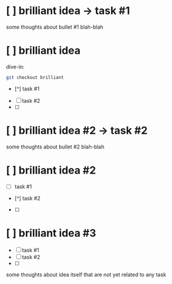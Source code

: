 # [ ] brilliant idea -> task #1
some thoughts about bullet #1
blah-blah

# [ ] brilliant idea
dive-in:
```sh
git checkout brilliant
```
- [^] task #1
- [ ] task #2
- [ ] 

# [ ] brilliant idea #2 -> task #2
some thoughts about bullet #2
blah-blah

# [ ] brilliant idea #2
- [ ] task #1
- [^] task #2
- [ ] 

# [ ] brilliant idea #3
- [ ] task #1
- [ ] task #2
- [ ] 
some thoughts about idea itself that are
not yet related to any task
